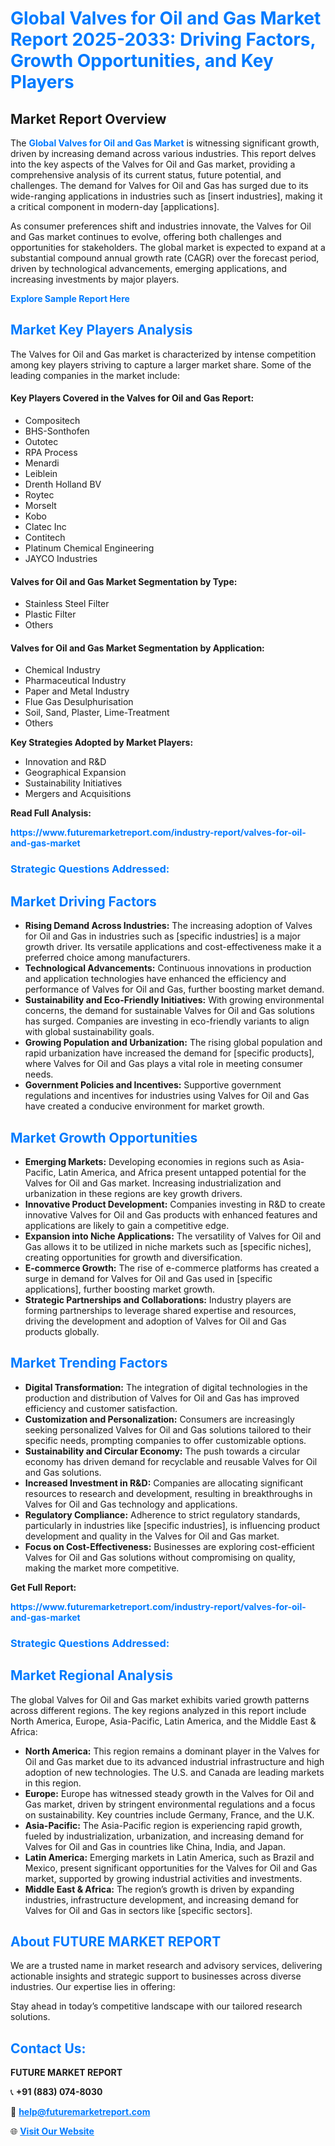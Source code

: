 <h1 style="color: #007BFF;">Global Valves for Oil and Gas Market Report 2025-2033: Driving Factors, Growth Opportunities, and Key Players</h1>

<section id="overview">
<h2>Market Report Overview</h2>
<p>The <a href="https://www.futuremarketreport.com/industry-report/valves-for-oil-and-gas-market" style="color: #007BFF; text-decoration: none;"><strong>Global Valves for Oil and Gas Market</strong></a> is witnessing significant growth, driven by increasing demand across various industries. This report delves into the key aspects of the Valves for Oil and Gas market, providing a comprehensive analysis of its current status, future potential, and challenges. The demand for Valves for Oil and Gas has surged due to its wide-ranging applications in industries such as [insert industries], making it a critical component in modern-day [applications].</p>
<p>As consumer preferences shift and industries innovate, the Valves for Oil and Gas market continues to evolve, offering both challenges and opportunities for stakeholders. The global market is expected to expand at a substantial compound annual growth rate (CAGR) over the forecast period, driven by technological advancements, emerging applications, and increasing investments by major players.</p>
</section>

<section id="overview">
<p><a href="https://www.futuremarketreport.com/request-sample/reportId=32935" style="color: #007BFF; text-decoration: none;"><strong>Explore Sample Report Here</strong></a></p>
</section>

<section id="key-players">
<h2 style="color: #007BFF;">Market Key Players Analysis</h2>
<p>The Valves for Oil and Gas market is characterized by intense competition among key players striving to capture a larger market share. Some of the leading companies in the market include:</p>
<h4>Key Players Covered in the Valves for Oil and Gas Report:</h4>
<ul><li>Compositech</li><li>BHS-Sonthofen</li><li>Outotec</li><li>RPA Process</li><li>Menardi</li><li>Leiblein</li><li>Drenth Holland BV</li><li>Roytec</li><li>Morselt</li><li>Kobo</li><li>Clatec Inc</li><li>Contitech</li><li>Platinum Chemical Engineering</li><li>JAYCO Industries</li></ul>
<h4>Valves for Oil and Gas Market Segmentation by Type:</h4>
<ul><li>Stainless Steel Filter</li><li>Plastic Filter</li><li>Others</li></ul>

<h4>Valves for Oil and Gas Market Segmentation by Application:</h4>
<ul><li>Chemical Industry</li><li>Pharmaceutical Industry</li><li>Paper and Metal Industry</li><li>Flue Gas Desulphurisation</li><li>Soil, Sand, Plaster, Lime-Treatment</li><li>Others</li></ul>
<p><strong>Key Strategies Adopted by Market Players:</strong></p>
<ul>
<li>Innovation and R&D</li>
<li>Geographical Expansion</li>
<li>Sustainability Initiatives</li>
<li>Mergers and Acquisitions</li>
</ul>
</section>

<section>
<p><strong>Read Full Analysis: </strong></p><a href="https://www.futuremarketreport.com/industry-report/valves-for-oil-and-gas-market" style="color: #007BFF; text-decoration: none;"><strong>https://www.futuremarketreport.com/industry-report/valves-for-oil-and-gas-market</strong></a>
<h3 style="color: #007BFF;">Strategic Questions Addressed:</h3>
</section>

<section id="driving-factors">
<h2 style="color: #007BFF;">Market Driving Factors</h2>
<ul>
<li><strong>Rising Demand Across Industries:</strong> The increasing adoption of Valves for Oil and Gas in industries such as [specific industries] is a major growth driver. Its versatile applications and cost-effectiveness make it a preferred choice among manufacturers.</li>
<li><strong>Technological Advancements:</strong> Continuous innovations in production and application technologies have enhanced the efficiency and performance of Valves for Oil and Gas, further boosting market demand.</li>
<li><strong>Sustainability and Eco-Friendly Initiatives:</strong> With growing environmental concerns, the demand for sustainable Valves for Oil and Gas solutions has surged. Companies are investing in eco-friendly variants to align with global sustainability goals.</li>
<li><strong>Growing Population and Urbanization:</strong> The rising global population and rapid urbanization have increased the demand for [specific products], where Valves for Oil and Gas plays a vital role in meeting consumer needs.</li>
<li><strong>Government Policies and Incentives:</strong> Supportive government regulations and incentives for industries using Valves for Oil and Gas have created a conducive environment for market growth.</li>
</ul>
</section>

<section id="growth-opportunities">
<h2 style="color: #007BFF;">Market Growth Opportunities</h2>
<ul>
<li><strong>Emerging Markets:</strong> Developing economies in regions such as Asia-Pacific, Latin America, and Africa present untapped potential for the Valves for Oil and Gas market. Increasing industrialization and urbanization in these regions are key growth drivers.</li>
<li><strong>Innovative Product Development:</strong> Companies investing in R&D to create innovative Valves for Oil and Gas products with enhanced features and applications are likely to gain a competitive edge.</li>
<li><strong>Expansion into Niche Applications:</strong> The versatility of Valves for Oil and Gas allows it to be utilized in niche markets such as [specific niches], creating opportunities for growth and diversification.</li>
<li><strong>E-commerce Growth:</strong> The rise of e-commerce platforms has created a surge in demand for Valves for Oil and Gas used in [specific applications], further boosting market growth.</li>
<li><strong>Strategic Partnerships and Collaborations:</strong> Industry players are forming partnerships to leverage shared expertise and resources, driving the development and adoption of Valves for Oil and Gas products globally.</li>
</ul>
</section>

<section id="trending-factors">
<h2 style="color: #007BFF;">Market Trending Factors</h2>
<ul>
<li><strong>Digital Transformation:</strong> The integration of digital technologies in the production and distribution of Valves for Oil and Gas has improved efficiency and customer satisfaction.</li>
<li><strong>Customization and Personalization:</strong> Consumers are increasingly seeking personalized Valves for Oil and Gas solutions tailored to their specific needs, prompting companies to offer customizable options.</li>
<li><strong>Sustainability and Circular Economy:</strong> The push towards a circular economy has driven demand for recyclable and reusable Valves for Oil and Gas solutions.</li>
<li><strong>Increased Investment in R&D:</strong> Companies are allocating significant resources to research and development, resulting in breakthroughs in Valves for Oil and Gas technology and applications.</li>
<li><strong>Regulatory Compliance:</strong> Adherence to strict regulatory standards, particularly in industries like [specific industries], is influencing product development and quality in the Valves for Oil and Gas market.</li>
<li><strong>Focus on Cost-Effectiveness:</strong> Businesses are exploring cost-efficient Valves for Oil and Gas solutions without compromising on quality, making the market more competitive.</li>
</ul>
</section>

<section>
<p><strong>Get Full Report: </strong></p><a href="https://www.futuremarketreport.com/industry-report/valves-for-oil-and-gas-market" style="color: #007BFF; text-decoration: none;"><strong>https://www.futuremarketreport.com/industry-report/valves-for-oil-and-gas-market</strong></a>
<h3 style="color: #007BFF;">Strategic Questions Addressed:</h3>
</section>


<section id="regional-analysis">
<h2 style="color: #007BFF;">Market Regional Analysis</h2>
<p>The global Valves for Oil and Gas market exhibits varied growth patterns across different regions. The key regions analyzed in this report include North America, Europe, Asia-Pacific, Latin America, and the Middle East & Africa:</p>
<ul>
<li><strong>North America:</strong> This region remains a dominant player in the Valves for Oil and Gas market due to its advanced industrial infrastructure and high adoption of new technologies. The U.S. and Canada are leading markets in this region.</li>
<li><strong>Europe:</strong> Europe has witnessed steady growth in the Valves for Oil and Gas market, driven by stringent environmental regulations and a focus on sustainability. Key countries include Germany, France, and the U.K.</li>
<li><strong>Asia-Pacific:</strong> The Asia-Pacific region is experiencing rapid growth, fueled by industrialization, urbanization, and increasing demand for Valves for Oil and Gas in countries like China, India, and Japan.</li>
<li><strong>Latin America:</strong> Emerging markets in Latin America, such as Brazil and Mexico, present significant opportunities for the Valves for Oil and Gas market, supported by growing industrial activities and investments.</li>
<li><strong>Middle East & Africa:</strong> The region’s growth is driven by expanding industries, infrastructure development, and increasing demand for Valves for Oil and Gas in sectors like [specific sectors].</li>
</ul>
</section>

<footer>
<h2 style="color: #007BFF;">About FUTURE MARKET REPORT</h2>
<p>We are a trusted name in market research and advisory services, delivering actionable insights and strategic support to businesses across diverse industries. Our expertise lies in offering:</p>

<p>Stay ahead in today’s competitive landscape with our tailored research solutions.</p>

<h2 style="color: #007BFF;">Contact Us:</h2>
<p><strong>FUTURE MARKET REPORT</strong></p>
<p>📞 <strong>+91 (883) 074-8030</strong></p>
<p>📧 <strong><a href="mailto:help@futuremarketreport.com" style="color: #007BFF;">help@futuremarketreport.com</a></strong></p>
<p>🌐 <strong><a href="https://www.futuremarketreport.com/" style="color: #007BFF;">Visit Our Website</a></strong></p>
</footer>
